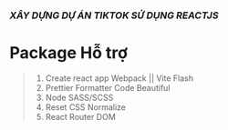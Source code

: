 ### ***XÂY DỰNG DỰ ÁN TIKTOK SỬ DỤNG REACTJS***

# Package Hỗ trợ 
>1. Create react app Webpack || Vite Flash
>2. Prettier Formatter Code Beautiful
>3. Node SASS/SCSS
>4. Reset CSS Normalize
>5. React Router DOM
